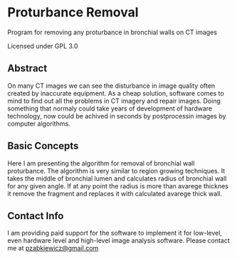 # Proturbance Removal
Program for removing any proturbance in bronchial walls on CT images

Licensed under GPL 3.0

Abstract
--------

On many CT images we can see the disturbance in image quality
often created by inaccurate equipment. As a cheap solution, software
comes to mind to find out all the problems in CT imagery and
repair images. Doing something that normaly could take years
of development of hardware technology, now could be achived in
seconds by postprocessin images by computer algorithms.

Basic Concepts
--------------

Here I am presenting the algorithm for removal of bronchial wall proturbance.
The algorithm is very similar to region growing techniques. 
It takes the middle of bronchial lumen and calculates radius of
bronchial wall for any given angle. If at any point the radius is more 
than avarege thicknes it remove the fragment and replaces it with
calculated avarege thick wall.

Contact Info
------------

I am providing paid support for the software to implement it for low-level, even hardware level
and high-level image analysis software. Please contact me at pzabkiewicz@gmail.com

